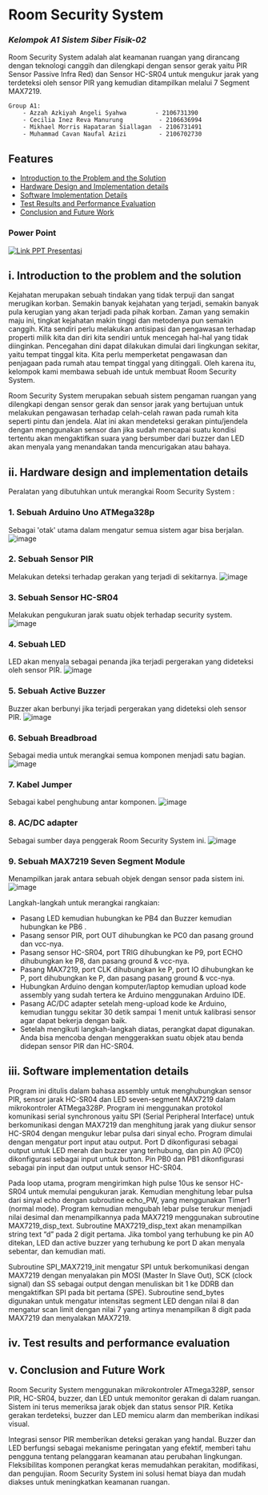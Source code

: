 #   Room Security System
### _Kelompok A1 Sistem Siber Fisik-02_

Room Security System adalah alat keamanan ruangan yang dirancang dengan teknologi canggih dan dilengkapi dengan sensor gerak yaitu PIR Sensor Passive Infra Red) dan Sensor HC-SR04 untuk mengukur jarak yang terdeteksi oleh sensor PIR yang kemudian ditampilkan melalui 7 Segment MAX7219.

    Group A1:
        - Azzah Azkiyah Angeli Syahwa        - 2106731390
        - Cecilia Inez Reva Manurung          - 2106636994
        - Mikhael Morris Hapataran Siallagan  - 2106731491
        - Muhammad Cavan Naufal Azizi	      - 2106702730

## Features

-   [Introduction to the Problem and the Solution](#i-introduction-to-the-problem-and-the-solution)
-   [Hardware Design and Implementation details](#ii-hardware-design-and-implementationdetails)
-   [Software Implementation Details](#iii-software-implementation-details)
-   [Test Results and Performance Evaluation](#iv-test-results-and-performance-evaluation)
-   [Conclusion and Future Work](#v-conclusion-and-future-work)

### Power Point
[![Link PPT Presentasi](https://img.shields.io/badge/Canva-%2300C4CC.svg?&style=for-the-badge&logo=Canva&logoColor=white)](https://www.canva.com/design/DAFjEY1QDDg/U4UY0C1rjZZYeSnTJdugcg/edit?utm_content=DAFjEY1QDDg&utm_campaign=designshare&utm_medium=link2&utm_source=sharebutton)

## i. Introduction to the problem and the solution

Kejahatan merupakan sebuah tindakan yang tidak terpuji dan sangat merugikan korban. Semakin banyak kejahatan yang terjadi, semakin banyak pula kerugian yang akan terjadi pada pihak korban. Zaman yang semakin maju ini, tingkat kejahatan makin tinggi dan metodenya pun semakin canggih. Kita sendiri perlu melakukan antisipasi dan pengawasan terhadap properti milik kita dan diri kita sendiri untuk mencegah hal-hal yang tidak diinginkan. Pencegahan dini dapat dilakukan dimulai dari lingkungan sekitar, yaitu tempat tinggal kita. Kita perlu memperketat pengawasan dan penjagaan pada rumah atau tempat tinggal yang ditinggali. Oleh karena itu, kelompok kami membawa sebuah ide untuk membuat Room Security System.

Room Security System merupakan sebuah sistem pengaman ruangan yang dilengkapi dengan sensor gerak dan sensor jarak yang bertujuan untuk melakukan pengawasan terhadap celah-celah rawan pada rumah kita seperti pintu dan jendela. Alat ini akan mendeteksi gerakan pintu/jendela dengan menggunakan sensor dan jika sudah mencapai suatu kondisi tertentu akan mengaktifkan suara yang bersumber dari buzzer dan LED akan menyala yang menandakan tanda mencurigakan atau bahaya.

## ii. Hardware design and implementation details

Peralatan yang dibutuhkan untuk merangkai Room Security System :

### 1. Sebuah Arduino Uno ATMega328p
Sebagai 'otak' utama dalam mengatur semua sistem agar bisa berjalan.
![image](https://github.com/CavanNaufal/Proyek_Akhir_SSF_Kelompok_A1/assets/88528641/ce32f361-a6b4-462e-b747-a1c8d21ef533)
### 2. Sebuah Sensor PIR 
Melakukan deteksi terhadap gerakan yang terjadi di sekitarnya.
![image](https://github.com/CavanNaufal/Proyek_Akhir_SSF_Kelompok_A1/assets/88528641/6085556e-fc3d-44c2-9fb1-541dfaed6246)
### 3. Sebuah Sensor HC-SR04 
Melakukan pengukuran jarak suatu objek terhadap security system.
![image](https://github.com/CavanNaufal/Proyek_Akhir_SSF_Kelompok_A1/assets/88528641/d493151b-f1c0-47a1-9cfa-29d62ea6a766)
### 4. Sebuah LED 
LED akan menyala sebagai penanda jika terjadi pergerakan yang dideteksi oleh sensor PIR.
![image](https://github.com/CavanNaufal/Proyek_Akhir_SSF_Kelompok_A1/assets/88528641/d387d051-c28a-4151-aaf6-2a03720ba4dc)
### 5. Sebuah Active Buzzer 
Buzzer akan berbunyi jika terjadi pergerakan yang dideteksi oleh sensor PIR.
![image](https://github.com/CavanNaufal/Proyek_Akhir_SSF_Kelompok_A1/assets/88528641/562753bd-6897-4607-9b50-376bb8e9c91e)
### 6. Sebuah Breadbroad 
Sebagai media untuk merangkai semua komponen menjadi satu bagian.
![image](https://github.com/CavanNaufal/Proyek_Akhir_SSF_Kelompok_A1/assets/88528641/e9ec33f1-a42d-41da-830c-a364a45d7848)
### 7. Kabel Jumper 
Sebagai kabel penghubung antar komponen.
![image](https://github.com/CavanNaufal/Proyek_Akhir_SSF_Kelompok_A1/assets/88528641/d0c140e2-fbfd-41ee-92fa-2aad8a6b5a1d)
### 8. AC/DC adapter
Sebagai sumber daya penggerak Room Security System ini.
![image](https://github.com/CavanNaufal/Proyek_Akhir_SSF_Kelompok_A1/assets/88528641/59e42111-e145-4ec3-848f-a17ea8640343)
### 9. Sebuah MAX7219 Seven Segment Module 
Menampilkan jarak antara sebuah objek dengan sensor pada sistem ini.
![image](https://github.com/CavanNaufal/Proyek_Akhir_SSF_Kelompok_A1/assets/88528641/988cd661-6382-4bc8-b5c9-f74399981644)

Langkah-langkah untuk merangkai rangkaian:
- Pasang LED kemudian hubungkan ke PB4 dan Buzzer kemudian hubungkan ke PB6 .
- Pasang sensor PIR, port OUT dihubungkan ke PC0 dan pasang ground dan vcc-nya.
- Pasang sensor HC-SR04, port TRIG dihubungkan ke P9, port ECHO dihubungkan ke P8, dan pasang ground & vcc-nya.
- Pasang MAX7219, port CLK dihubungkan ke P, port IO dihubungkan ke P, port dihubungkan ke P, dan pasang pasang ground & vcc-nya.
- Hubungkan Arduino dengan komputer/laptop kemudian upload kode assembly yang sudah tertera ke Arduino menggunakan Arduino IDE.
- Pasang AC/DC adapter setelah meng-upload kode ke Arduino, kemudian tunggu sekitar 30 detik sampai 1 menit untuk kalibrasi sensor agar dapat bekerja dengan baik.
- Setelah mengikuti langkah-langkah diatas, perangkat dapat digunakan. Anda bisa mencoba dengan menggerakkan suatu objek atau benda didepan sensor PIR dan HC-SR04.

## iii. Software implementation details

Program ini ditulis dalam bahasa assembly untuk menghubungkan sensor PIR, sensor jarak HC-SR04 dan LED seven-segment MAX7219 dalam mikrokontroler ATMega328P. Program ini menggunakan protokol komunikasi serial synchronous yaitu SPI (Serial Peripheral Interface) untuk berkomunikasi dengan MAX7219 dan menghitung jarak yang diukur sensor HC-SR04 dengan mengukur lebar pulsa dari sinyal echo. Program dimulai dengan mengatur port input atau output. Port D dikonfigurasi sebagai output untuk LED merah dan buzzer yang terhubung, dan pin A0 (PC0) dikonfigurasi sebagai input untuk button. Pin PB0 dan PB1 dikonfigurasi sebagai pin input dan output untuk sensor HC-SR04. 

Pada loop utama, program mengirimkan high pulse 10us ke sensor HC-SR04 untuk memulai pengukuran jarak. Kemudian menghitung lebar pulsa dari sinyal echo dengan subroutine echo_PW, yang menggunakan Timer1 (normal mode). Program kemudian mengubah lebar pulse terukur menjadi nilai desimal dan menampilkannya pada MAX7219 menggunakan subroutine MAX7219_disp_text. Subroutine MAX7219_disp_text akan menampilkan string text “d” pada 2 digit pertama. Jika tombol yang terhubung ke pin A0 ditekan, LED dan active buzzer yang terhubung ke port D akan menyala sebentar, dan kemudian mati. 

Subroutine SPI_MAX7219_init mengatur SPI untuk berkomunikasi dengan MAX7219 dengan menyalakan pin MOSI (Master In Slave Out), SCK (clock signal) dan SS sebagai output dengan menuliskan bit 1 ke DDRB dan mengaktifkan SPI pada bit pertama (SPE). Subroutine send_bytes digunakan untuk mengatur intensitas segment LED dengan nilai 8 dan mengatur scan limit dengan nilai 7 yang artinya menampilkan 8 digit pada MAX7219 dan menyalakan MAX7219.


## iv. Test results and performance evaluation

## v. Conclusion and Future Work

Room Security System menggunakan mikrokontroler ATmega328P, sensor PIR, HC-SR04, buzzer, dan LED untuk memonitor gerakan di dalam ruangan. Sistem ini terus memeriksa jarak objek dan status sensor PIR. Ketika gerakan terdeteksi, buzzer dan LED memicu alarm dan memberikan indikasi visual. 

Integrasi sensor PIR memberikan deteksi gerakan yang handal. Buzzer dan LED berfungsi sebagai mekanisme peringatan yang efektif, memberi tahu pengguna tentang pelanggaran keamanan atau perubahan lingkungan. Fleksibilitas komponen perangkat keras memudahkan perakitan, modifikasi, dan pengujian. Room Security System ini solusi hemat biaya dan mudah diakses untuk meningkatkan keamanan ruangan.
